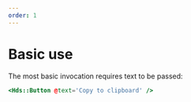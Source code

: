 ```yaml
---
order: 1
---
```


# Basic use

The most basic invocation requires text to be passed:

```hbs template
<Hds::Button @text='Copy to clipboard' />
```
